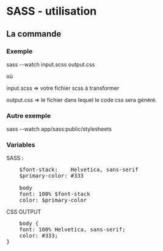 # SASS - utilisation

## La commande

### Exemple 
sass --watch input.scss output.css

où

input.scss => votre fichier scss à transformer

output.css => le fichier dans lequel le code css sera généré.


### Autre exemple
sass --watch app/sass:public/stylesheets


### Variables

SASS :

<pre>
	$font-stack:    Helvetica, sans-serif
	$primary-color: #333

	body
	font: 100% $font-stack
	color: $primary-color
</pre>

CSS OUTPUT
<pre>
	body {
	font: 100% Helvetica, sans-serif;
	color: #333;
}
</pre>

